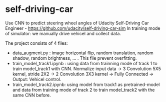 # self-driving-car
Use CNN to predict steering wheel angles of Udacity Self-Driving Car Engineer - https://github.com/udacity/self-driving-car-sim
In training mode of simulator: we manually drive vehicel and collect data.

The project consists of 4 files:
+ data_augment.py : image horizontal flip, random translation, random shadow, random brightness, ... . This file prevent overfitting.
+ train_model_track1.ipynb : using data from trainning mode of track 1 to train model_track1 with CNN. Normalize input data -> 3 Convolution 5X5 kernel, stride 2X2 -> 2 Convolution 3X3 kernel -> Fully Connected -> Output: Vehicel control.
+ train_model_track2.ipynb: using model from track1 as pretrained-model and data from training mode of track 2 to train model_track2 with the same CNN before.
